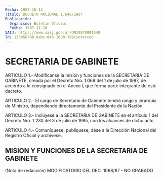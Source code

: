 ```yaml
---
Fecha: 1987-10-13
Título: DECRETO NACIONAL 1.648/1987
Publicación:
  Organismo: Boletín Oficial
  Fecha: 1987-11-10
SAIJ: https://www.saij.gob.ar/DN19870001648
Id: 123456789-0abc-846-1000-7891soterced
---
```

# SECRETARIA DE GABINETE

<a id="1"></a>
ARTICULO  1.- Modifícanse la misión y funciones de la SECRETARIA DE GABINETE, creada  por el Decreto Nro. 1.068 del 1 de julio de 1987, de  acuerdo  a  lo consignado  en  el  Anexo  I,  que  forma  parte integrante de este decreto.

<a id="2"></a>
ARTICULO  2.-  El  cargo  de  Secretario de Gabinete tendrá rango y jerarquía de Ministro, dependiendo  directamente  del Presidente de la Nación.

<a id="3"></a>
ARTICULO  3.-  Inclúyese a la SECRETARIA DE GABINETE en el artículo 1 del Decreto Nro.  1.230  del 3 de julio de 1985, con los alcances de dicho acto.

<a id="4"></a>
ARTICULO  4.- Comuníquese, publíquese, dése a la Dirección Nacional del Registro Oficial y archívese.

## MISION Y FUNCIONES DE LA SECRETARIA DE GABINETE

<a id="1"></a>
(Nota de redacción) MODIFICATORIO DEL DEC. 1068/87 - NO GRABADO